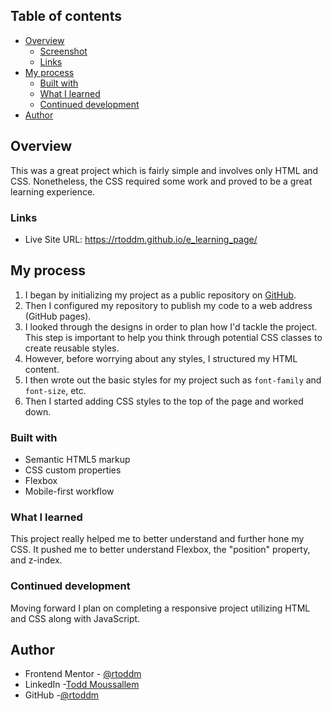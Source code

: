 ## Table of contents

- [Overview](#overview)
  - [Screenshot](#screenshot)
  - [Links](#links)
- [My process](#my-process)
  - [Built with](#built-with)
  - [What I learned](#what-i-learned)
  - [Continued development](#continued-development)
- [Author](#author)

## Overview

This was a great project which is fairly simple and involves only HTML and CSS.  Nonetheless, the CSS required some work and proved to be a great learning experience.  

### Links

- Live Site URL: https://rtoddm.github.io/e_learning_page/

## My process

1. I began by initializing my project as a public repository on [GitHub](https://github.com/rtoddm/e_learning_page).
2. Then I configured my repository to publish my code to a web address (GitHub pages).
3. I looked through the designs in order to plan how I'd tackle the project. This step is important to help you think through potential CSS classes to create reusable styles.
4. However, before worrying about any styles, I structured my HTML content.
5. I then wrote out the basic styles for my project such as `font-family` and `font-size`, etc.
6. Then I started adding CSS styles to the top of the page and worked down.

### Built with

- Semantic HTML5 markup
- CSS custom properties
- Flexbox
- Mobile-first workflow

### What I learned

This project really helped me to better understand and further hone my CSS.  It pushed me to better understand Flexbox, the "position" property, and z-index. 

### Continued development

Moving forward I plan on completing a responsive project utilizing HTML and CSS along with JavaScript.

## Author

- Frontend Mentor - [@rtoddm](https://www.frontendmentor.io/profile/rtoddm)
- LinkedIn -[Todd Moussallem](https://www.linkedin.com/in/todd-m-1a7aa8215)
- GitHub -[@rtoddm](https://rtoddm.github.io/git-repo-gallery/)
